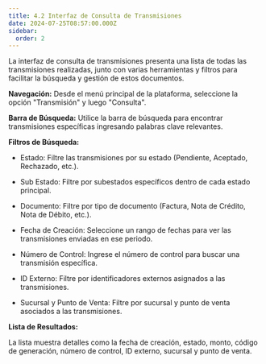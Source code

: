 ```yaml
---
title: 4.2 Interfaz de Consulta de Transmisiones
date: 2024-07-25T08:57:00.000Z
sidebar:
  order: 2
---
```

La interfaz de consulta de transmisiones presenta una lista de todas las transmisiones realizadas, junto con varias herramientas y filtros para facilitar la búsqueda y gestión de estos documentos.

**Navegación:**
Desde el menú principal de la plataforma, seleccione la opción "Transmisión" y luego "Consulta".



**Barra de Búsqueda:**
Utilice la barra de búsqueda para encontrar transmisiones específicas ingresando palabras clave relevantes.

**Filtros de Búsqueda:**

- Estado: Filtre las transmisiones por su estado (Pendiente, Aceptado, Rechazado, etc.).

- Sub Estado: Filtre por subestados específicos dentro de cada  estado principal.
- Documento: Filtre por tipo de documento (Factura, Nota de Crédito, Nota de Débito, etc.).
- Fecha de Creación: Seleccione un rango de fechas para ver las transmisiones enviadas en ese periodo.
- Número de Control: Ingrese el número de control para buscar una transmisión específica.
- ID Externo: Filtre por identificadores externos asignados a las transmisiones.
- Sucursal y Punto de Venta: Filtre por sucursal y punto de venta asociados a las transmisiones.

**Lista de Resultados:**

La lista muestra detalles como la fecha de creación, estado, monto, código de generación, número de control, ID externo, sucursal y punto de venta.

